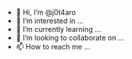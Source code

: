 - 👋 Hi, I’m @j0t4aro
- 👀 I’m interested in ...
- 🌱 I’m currently learning ...
- 💞️ I’m looking to collaborate on ...
- 📫 How to reach me ...

<!---
j0t4aro/j0t4aro is a ✨ special ✨ repository because its `README.md` (this file) appears on your GitHub profile.
You can click the Preview link to take a look at your changes.
--->
